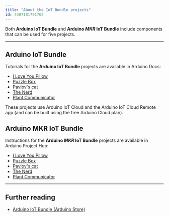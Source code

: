 ```yaml
---
title: "About the IoT Bundle projects"
id: 4407181791762
---
```


Both **Arduino IoT Bundle** and **Arduino _MKR_ IoT Bundle** include components that can be used for five projects.

---

## Arduino IoT Bundle

Tutorials for the **Arduino IoT Bundle** projects are available in Arduino Docs:

* [I Love You Pillow](https://docs.arduino.cc/tutorials/iot-bundle/i-love-you-pillow)
* [Puzzle Box](https://docs.arduino.cc/tutorials/iot-bundle/puzzlebox)
* [Pavlov's cat](https://docs.arduino.cc/tutorials/iot-bundle/pavlovs-cat)
* [The Nerd](https://docs.arduino.cc/tutorials/iot-bundle/the-nerd)
* [Plant Communicator](https://docs.arduino.cc/tutorials/iot-bundle/plant-communicator)

These projects use Arduino IoT Cloud and the Arduino IoT Cloud Remote app (and can be built using the free Arduino Cloud plan).

## Arduino MKR IoT Bundle

Instructions for the **Arduino _MKR_ IoT Bundle** projects are available in Arduino Project Hub:

* [I Love You Pillow](https://projecthub.arduino.cc/Arduino_Genuino/88de8bda-75de-4747-b27a-072eef25d94f)
* [Puzzle Box](https://projecthub.arduino.cc/Arduino_Genuino/cdebb11a-1167-4b87-bc6d-b54689b26bdf)
* [Pavlov's cat](https://projecthub.arduino.cc/Arduino_Genuino/296cc255-a223-4d0c-bf13-6f9642b46251)
* [The Nerd](https://projecthub.arduino.cc/Arduino_Genuino/b41d360f-eb38-4f26-b286-f818bf7beb63)
* [Plant Communicator](https://projecthub.arduino.cc/Arduino_Genuino/0ab3c89e-4d14-4c07-8d20-f179f5d841f2)

---

## Further reading

* [Arduino IoT Bundle (Arduino Store)](https://store.arduino.cc/products/iot-bundle)
